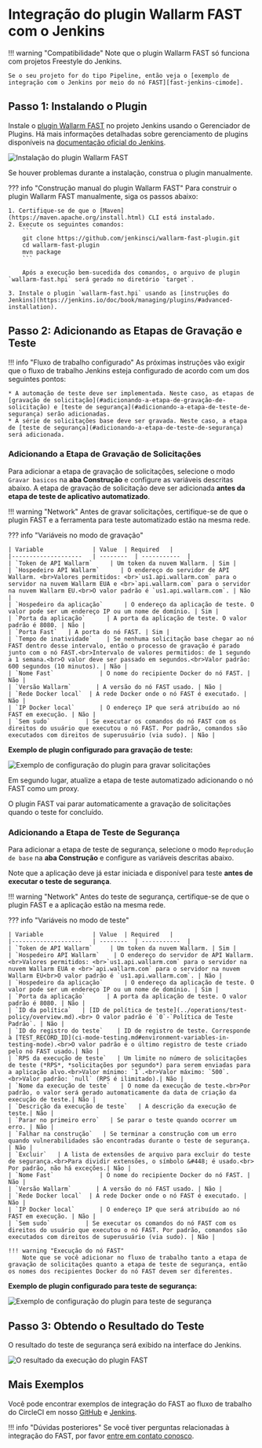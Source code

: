 [fast-node-token]:              ../operations/create-node.md
[fast-ci-mode-record]:          ci-mode-recording.md#environment-variables-in-recording-mode

[mail-to-us]:                   mailto:support@wallarm.com
[fast-examples-github]:         https://github.com/wallarm/fast-examples 
[fast-example-jenkins]:         https://jenkinsfast.demo.wallarm.com/

[jenkins-plugin-wallarm-fast]:   https://plugins.jenkins.io/wallarm-fast/

[jenkins-plugin-install]:       ../../images/fast/poc/common/examples/jenkins-plugin/jenkins-plugin-install.png
[jenkins-plugin-record-params]: ../../images/fast/poc/common/examples/jenkins-plugin/jenkins-plugin-record-params.png
[jenkins-plugin-playback-params]: ../../images/fast/poc/common/examples/jenkins-plugin/jenkins-plugin-playback-params.png
[jenkins-manage-plugin]:        https://jenkins.io/doc/book/managing/plugins/
[fast-example-jenkins-plugin-result]:  ../../images/fast/poc/common/examples/jenkins-plugin/jenkins-plugin-result.png
[fast-jenkins-cimode]:          examples/jenkins-cimode.md

# Integração do plugin Wallarm FAST com o Jenkins

!!! warning "Compatibilidade"
    Note que o plugin Wallarm FAST só funciona com projetos Freestyle do Jenkins.
    
    Se o seu projeto for do tipo Pipeline, então veja o [exemplo de integração com o Jenkins por meio do nó FAST][fast-jenkins-cimode].

## Passo 1: Instalando o Plugin

Instale o [plugin Wallarm FAST][jenkins-plugin-wallarm-fast] no projeto Jenkins usando o Gerenciador de Plugins. Há mais informações detalhadas sobre gerenciamento de plugins disponíveis na [documentação oficial do Jenkins][jenkins-manage-plugin].

![Instalação do plugin Wallarm FAST][jenkins-plugin-install]

Se houver problemas durante a instalação, construa o plugin manualmente.

??? info "Construção manual do plugin Wallarm FAST"
    Para construir o plugin Wallarm FAST manualmente, siga os passos abaixo:

    1. Certifique-se de que o [Maven](https://maven.apache.org/install.html) CLI está instalado.
    2. Execute os seguintes comandos:
        ```
        git clone https://github.com/jenkinsci/wallarm-fast-plugin.git
        cd wallarm-fast-plugin
        mvn package
        ```
        
        Após a execução bem-sucedida dos comandos, o arquivo de plugin `wallarm-fast.hpi` será gerado no diretório `target`.

    3. Instale o plugin `wallarm-fast.hpi` usando as [instruções do Jenkins](https://jenkins.io/doc/book/managing/plugins/#advanced-installation).

## Passo 2: Adicionando as Etapas de Gravação e Teste

!!! info "Fluxo de trabalho configurado"
    As próximas instruções vão exigir que o fluxo de trabalho Jenkins esteja configurado de acordo com um dos seguintes pontos:

    * A automação de teste deve ser implementada. Neste caso, as etapas de [gravação de solicitação](#adicionando-a-etapa-de-gravação-de-solicitação) e [teste de segurança](#adicionando-a-etapa-de-teste-de-segurança) serão adicionadas.
    * A série de solicitações base deve ser gravada. Neste caso, a etapa de [teste de segurança](#adicionando-a-etapa-de-teste-de-segurança) será adicionada.

### Adicionando a Etapa de Gravação de Solicitações

Para adicionar a etapa de gravação de solicitações, selecione o modo `Gravar basicos` na **aba Construção** e configure as variáveis descritas abaixo. A etapa de gravação de solicitação deve ser adicionada **antes da etapa de teste de aplicativo automatizado**.

!!! warning "Network"
    Antes de gravar solicitações, certifique-se de que o plugin FAST e a ferramenta para teste automatizado estão na mesma rede.

??? info "Variáveis no modo de gravação"

    | Variable              | Value  | Required   |
    |--------------------   | --------  | -----------  |
    | `Token de API Wallarm`     | Um token da nuvem Wallarm. | Sim |
    | `Hospedeiro API Wallarm`      | O endereço do servidor de API Wallarm. <br>Valores permitidos: <br>`us1.api.wallarm.com` para o servidor na nuvem Wallarm EUA e <br>`api.wallarm.com` para o servidor na nuvem Wallarm EU.<br>O valor padrão é `us1.api.wallarm.com`. | Não |
    | `Hospedeiro da aplicação`      | O endereço da aplicação de teste. O valor pode ser um endereço IP ou um nome de domínio. | Sim |
    | `Porta da aplicação`      | A porta da aplicação de teste. O valor padrão é 8080. | Não |
    | `Porta Fast`   | A porta do nó FAST. | Sim |
    | `Tempo de inatividade`    | Se nenhuma solicitação base chegar ao nó FAST dentro desse intervalo, então o processo de gravação é parado junto com o nó FAST.<br>Intervalo de valores permitidos: de 1 segundo a 1 semana.<br>O valor deve ser passado em segundos.<br>Valor padrão: 600 segundos (10 minutos). | Não |
    | `Nome Fast`             | O nome do recipiente Docker do nó FAST. | Não |
    | `Versão Wallarm`       | A versão do nó FAST usado. | Não |
    | `Rede Docker local`  | A rede Docker onde o nó FAST é executado. | Não |
    | `IP Docker local`       | O endereço IP que será atribuído ao nó FAST em execução. | Não |
    | `Sem sudo`          | Se executar os comandos do nó FAST com os direitos do usuário que executou o nó FAST. Por padrão, comandos são executados com direitos de superusuário (via sudo). | Não |

**Exemplo de plugin configurado para gravação de teste:**

![Exemplo de configuração do plugin para gravar solicitações][jenkins-plugin-record-params]

Em segundo lugar, atualize a etapa de teste automatizado adicionando o nó FAST como um proxy.

O plugin FAST vai parar automaticamente a gravação de solicitações quando o teste for concluído.

### Adicionando a Etapa de Teste de Segurança

Para adicionar a etapa de teste de segurança, selecione o modo `Reprodução de base` na **aba Construção** e configure as variáveis descritas abaixo. 

Note que a aplicação deve já estar iniciada e disponível para teste **antes de executar o teste de segurança**.

!!! warning "Network"
    Antes do teste de segurança, certifique-se de que o plugin FAST e a aplicação estão na mesma rede.

??? info "Variáveis no modo de teste"

    | Variable              | Value  | Required   |
    |--------------------   | --------  | -----------  |
    | `Token de API Wallarm`     | Um token da nuvem Wallarm. | Sim |
    | `Hospedeiro API Wallarm`    | O endereço do servidor de API Wallarm. <br>Valores permitidos: <br>`us1.api.wallarm.com` para o servidor na nuvem Wallarm EUA e <br>`api.wallarm.com` para o servidor na nuvem Wallarm EU<br>O valor padrão é `us1.api.wallarm.com`. | Não |
    | `Hospedeiro da aplicação`      | O endereço da aplicação de teste. O valor pode ser um endereço IP ou um nome de domínio. | Sim |
    | `Porta da aplicação`      | A porta da aplicação de teste. O valor padrão é 8080. | Não |
    | `ID da política`   | [ID de política de teste](../operations/test-policy/overview.md).<br> O valor padrão é `0`-`Política de Teste Padrão`. | Não |
    | `ID do registro do teste`    | ID de registro de teste. Corresponde à [TEST_RECORD_ID](ci-mode-testing.md#environment-variables-in-testing-mode).<br>O valor padrão é o último registro de teste criado pelo nó FAST usado.| Não |
    | `RPS da execução de teste`   | Um limite no número de solicitações de teste (*RPS*, *solicitações por segundo*) para serem enviadas para a aplicação alvo.<br>Valor mínimo: `1`.<br>Valor máximo: `500`.<br>Valor padrão: `null` (RPS é ilimitado).| Não |
    | `Nome da execução de teste`   | O nome da execução de teste.<br>Por padrão, o valor será gerado automaticamente da data de criação da execução de teste.| Não |
    | `Descrição da execução de teste`   | A descrição da execução de teste.| Não |
    | `Parar no primeiro erro`   | Se parar o teste quando ocorrer um erro. | Não |
    | `Falhar na construção`   | Se terminar a construção com um erro quando vulnerabilidades são encontradas durante o teste de segurança. | Não |
    | `Excluir`   | A lista de extensões de arquivo para excluir do teste de segurança.<br>Para dividir extensões, o símbolo &#448; é usado.<br> Por padrão, não há exceções.| Não |
    | `Nome Fast`             | O nome do recipiente Docker do nó FAST. | Não |
    | `Versão Wallarm`       | A versão do nó FAST usado. | Não |
    | `Rede Docker local`  | A rede Docker onde o nó FAST é executado. | Não |
    | `IP Docker local`       | O endereço IP que será atribuído ao nó FAST em execução. | Não |
    | `Sem sudo`          | Se executar os comandos do nó FAST com os direitos do usuário que executou o nó FAST. Por padrão, comandos são executados com direitos de superusuário (via sudo). | Não |

    !!! warning "Execução do nó FAST"
        Note que se você adicionar no fluxo de trabalho tanto a etapa de gravação de solicitações quanto a etapa de teste de segurança, então os nomes dos recipientes Docker do nó FAST devem ser diferentes.

**Exemplo de plugin configurado para teste de segurança:**

![Exemplo de configuração do plugin para teste de segurança][jenkins-plugin-playback-params]

## Passo 3: Obtendo o Resultado do Teste

O resultado do teste de segurança será exibido na interface do Jenkins.

![O resultado da execução do plugin FAST][fast-example-jenkins-plugin-result]

## Mais Exemplos

Você pode encontrar exemplos de integração do FAST ao fluxo de trabalho do CircleCI em nosso [GitHub][fast-examples-github] e [Jenkins][fast-example-jenkins].

!!! info "Dúvidas posteriores"
    Se você tiver perguntas relacionadas à integração do FAST, por favor [entre em contato conosco][mail-to-us].